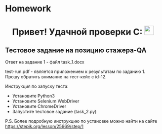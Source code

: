 # Homework
<div align="center">
<h1>
  Привет! Удачной проверки С:
  <img src="https://media.giphy.com/media/hvRJCLFzcasrR4ia7z/giphy.gif" width="30px"/>
  
</h1>
</div>

## Тестовое задание на позицию стажера-QA 

Ответ на задание 1 - файл task_1.docx

test-run.pdf - является приложением к результатам по заданию 1. Прошу обратить внимание на тест-кейс с id-12.

Инструкция по запуску теста:
- Установите Python3
- Установите Selenium WebDriver
- Установите ChromeDriver
- Запустите тестовое задание (task_2.py)

P.S. Более подробную инструкцию по установке можно найти на сайте https://stepik.org/lesson/25969/step/1 
